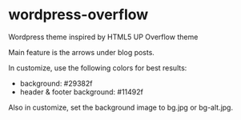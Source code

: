 # wordpress-overflow
Wordpress theme inspired by HTML5 UP Overflow theme

Main feature is the arrows under blog posts.

In customize, use the following colors for best results:

* background: #29382f
* header & footer background: #11492f

Also in customize, set the background image to bg.jpg or bg-alt.jpg.
